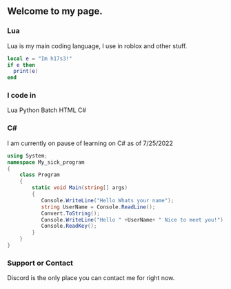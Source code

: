 ## Welcome to my page.
 
 
### Lua

Lua is my main coding language, I use in roblox and other stuff.

```lua
local e = "Im h17s3!"
if e then
  print(e)
end
```

### I code in

Lua 
Python 
Batch
HTML
C#
### C#
I am currently on pause of learning on C# as of 7/25/2022

```csharp
using System;
namespace My_sick_program
{
    class Program
    {
        static void Main(string[] args)
        {
           Console.WriteLine("Hello Whats your name");
           string UserName = Console.ReadLine();
           Convert.ToString();
           Console.WriteLine("Hello " +UserName+ " Nice to meet you!");
           Console.ReadKey();
        }
    }
}
```
### Support or Contact

Discord is the only place you can contact me for right now.
